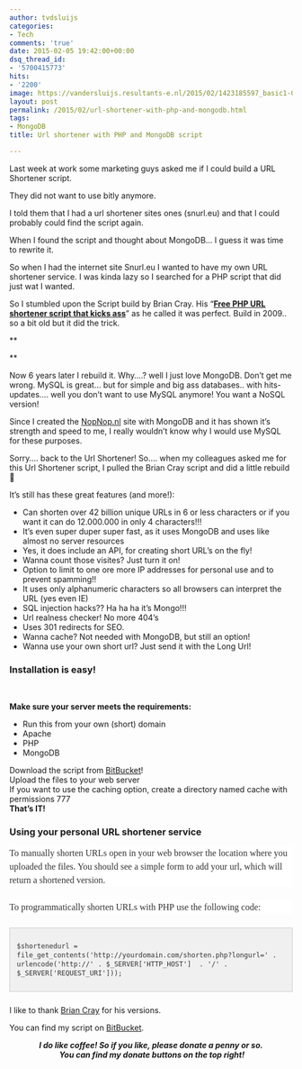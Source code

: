 ```yaml
---
author: tvdsluijs
categories:
- Tech
comments: 'true'
date: 2015-02-05 19:42:00+00:00
dsq_thread_id:
- '5700415773'
hits:
- '2200'
image: https://vandersluijs.resultants-e.nl/2015/02/1423185597_basic1-029_url_web_address-512.png
layout: post
permalink: /2015/02/url-shortener-with-php-and-mongodb.html
tags:
- MongoDB
title: Url shortener with PHP and MongoDB script

---
```

<div class="separator" style="clear: both; text-align: left;">
  Last week at work some marketing guys asked me if I could build a URL Shortener script.
</div>

They did not want to use bitly anymore.

I told them that I had a url shortener sites ones (snurl.eu) and that I could probably could find the script again.

When I found the script and thought about MongoDB&#8230; I guess it was time to rewrite it.
  
<!--more-->

So when I had the internet site Snurl.eu I wanted to have my own URL shortener service. I was kinda lazy so I searched for a PHP script that did just wat I wanted.

So I stumbled upon the Script build by Brian Cray. His &#8220;**<a href="http://briancray.com/posts/free-php-url-shortener-script/" target="_blank" rel="nofollow">Free PHP URL shortener script that kicks ass</a>**&#8221; as he called it was perfect. Build in 2009.. so a bit old but it did the trick.
  
**
  
** 
  
Now 6 years later I rebuild it. Why&#8230;.? well I just love MongoDB. Don&#8217;t get me wrong. MySQL is great&#8230; but for simple and big ass databases.. with hits-updates&#8230;. well you don&#8217;t want to use MySQL anymore! You want a NoSQL version!

Since I created the [NopNop.nl](http://www.nopnop.nl/) site with MongoDB and it has shown it&#8217;s strength and speed to me, I really wouldn&#8217;t know why I would use MySQL for these purposes.

Sorry&#8230;. back to the Url Shortener! So&#8230;. when my colleagues asked me for this Url Shortener script, I pulled the Brian Cray script and did a little rebuild 🙂

It&#8217;s still has these great features (and more!):

  * Can shorten over 42 billion unique URLs in 6 or less characters or if you want it can do 12.000.000 in only 4 characters!!!
  * It&#8217;s even super duper super fast, as it uses MongoDB and uses like almost no server resources
  * Yes, it does include an API, for creating short URL&#8217;s on the fly!
  * Wanna count those visites? Just turn it on!
  * Option to limit to one ore more IP addresses for personal use and to prevent spamming!!
  * It uses only alphanumeric characters so all browsers can interpret the URL (yes even IE)
  * SQL injection hacks?? Ha ha ha it&#8217;s Mongo!!!
  * Url realness checker! No more 404&#8217;s
  * Uses 301 redirects for SEO.
  * Wanna cache? Not needed with MongoDB, but still an option!
  * Wanna use your own short url? Just send it with the Long Url!

### Installation is easy!

&nbsp;

<div>
  <b>Make sure your server meets the requirements:</b>
</div>

<div>
  <div>
    <ul>
      <li>
        Run this from your own (short) domain
      </li>
      <li>
        Apache
      </li>
      <li>
        PHP
      </li>
      <li>
        MongoDB
      </li>
    </ul>
  </div>
  
  <div>
  </div>
  
  <div>
    Download the script from <a href="https://bitbucket.org/tvdsluijs/url-shortener-php-mongodb">BitBucket</a>!
  </div>
  
  <div>
    Upload the files to your web server
  </div>
  
  <div>
  </div>
  
  <div>
    If you want to use the caching option, create a directory named cache with permissions 777
  </div>
</div>

<div>
</div>

<div>
  <b>That&#8217;s IT!</b>
</div>

<div>
</div>

<div>
  <h3>
    Using your personal URL shortener service
  </h3>
  
  <div style="background-color: white; box-sizing: border-box; color: #333333; font-family: 'Roboto Slab', serif; font-size: 16px; line-height: 24px; margin-bottom: 24px; position: relative;">
    To manually shorten URLs open in your web browser the location where you uploaded the files. You should see a simple form to add your url, which will return a shortened version.
  </div>
  
  <div style="background-color: white; box-sizing: border-box; color: #333333; font-family: 'Roboto Slab', serif; font-size: 16px; line-height: 24px; margin-bottom: 24px; position: relative;">
    To programmatically shorten URLs with PHP use the following code:
  </div>
  
  <div class="highlight" style="background: #f0f0f0; border: 1px solid #cccccc; box-sizing: border-box; color: #333333; font-family: 'Roboto Slab', serif; font-size: 16px; line-height: 24px; margin-bottom: 24px; min-width: 100%; overflow: hidden; padding: 12px; position: relative;">
    <pre style="box-sizing: border-box; font-family: monospace, serif; font-size: 12px; line-height: 16px; position: relative; white-space: pre-wrap; word-wrap: break-word;">$shortenedurl = file_get_contents('http://yourdomain.com/shorten.php?longurl=' . urlencode('http://' . $_SERVER['HTTP_HOST']  . '/' . $_SERVER['REQUEST_URI']));</pre>
  </div>
</div>

I like to thank <a href="https://github.com/briancray/PHP-URL-Shortener" target="_blank" rel="nofollow">Brian Cray</a> for his versions.

You can find my script on [BitBucket](https://bitbucket.org/tvdsluijs/url-shortener-php-mongodb).

<div style="text-align: center;">
  <b><i>I do like coffee! So if you like, please donate a penny or so.</i></b>
</div>

<div style="text-align: center;">
  <b><i> You can find my donate buttons on the top right!</i></b>
</div>